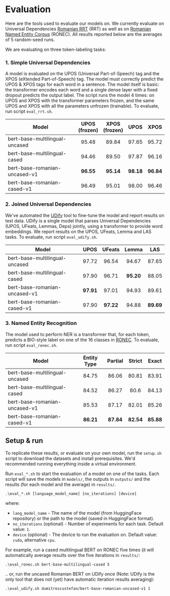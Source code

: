 # Evaluation

Here are the tools used to evaluate our models on. We currently evaluate on Universal Dependencies [Romanian RRT](https://universaldependencies.org/treebanks/ro_rrt/index.html) (RRT) as well as on [Romanian Named Entity Corpus](https://github.com/dumitrescustefan/ronec) (RONEC). All results reported below are the averages of 5 random-seed runs.

We are evaluating on three token-labeling tasks: 

### 1. **Simple Universal Dependencies** 
A model is evaluated on the UPOS (Universal Part-of-Speech) tag and the XPOS (eXtended Part-of-Speech) tag. The model must correctly predict the UPOS & XPOS tags for each word in a sentence. The model itself is basic: the transformer encodes each word and a single dense layer with a fixed dropout predicts the output label. The script runs the model 4 times: on UPOS and XPOS with the transformer parameters frozen, and the same UPOS and XPOS with all the parameters unfrozen (trainable). To evaluate, run script ``eval_rrt.sh``. 

| Model                          | UPOS <br> (frozen) | XPOS <br> (frozen) | UPOS  |  XPOS |
|--------------------------------|:-------------:|:-------------:|:-----:|:-----:|
| bert-base-multilingual-uncased |     95.48     |      89.84    | 97.65 | 95.72 |
| bert-base-multilingual-cased   |     94.46     |      89.50    | 97.87 | 96.16 |
| bert-base-romanian-uncased-v1  |     **96.55**     |      **95.14**    | **98.18** | **96.84** |
| bert-base-romanian-cased-v1    |     96.49     |      95.01    | 98.00 | 96.46 |

### 2. **Joined Universal Dependencies**

We've automated the [UDify](https://github.com/Hyperparticle/udify) tool to fine-tune the model and report results on test data. UDify is a single model that parses Universal Dependencies (UPOS, UFeats, Lemmas, Deps) jointly, using a transformer to provide word embeddings. We report results on the UPOS, UFeats, Lemma and LAS tasks. To evaluate, run script ``eval_udify.sh``.


| Model                          | UPOS | UFeats | Lemma | LAS |
|--------------------------------|:----:|:----:|:------:|:---:|
| bert-base-multilingual-uncased |   97.72  |   96.54  |    94.67   |  87.65  |
| bert-base-multilingual-cased   |   97.90 | 96.71 | **95.20** | 88.05 |
| bert-base-romanian-uncased-v1  |   **97.91** | 97.01 | 94.93 | 89.61  |
| bert-base-romanian-cased-v1    |   97.90 | **97.22** | 94.88 | **89.69**  |


### 3. **Named Entity Recognition**
The model used to perform NER is a transformer that, for each token, predicts a BIO-style label on one of the 16 classes in [RONEC](https://github.com/dumitrescustefan/ronec). To evaluate, run script ``eval_ronec.sh``.

| Model                          | Entity Type | Partial | Strict | Exact |
|--------------------------------|:-----------:|:-------:|:------:|:-----:|
| bert-base-multilingual-uncased |    84.75    |  86.06  |  80.81 | 83.91 |
| bert-base-multilingual-cased   |    84.52    |  86.27  |  80.6  | 84.13 |
| bert-base-romanian-uncased-v1  |    85.53    |  87.17  |  82.01 | 85.26 |
| bert-base-romanian-cased-v1    |    **86.21**    |  **87.84**  |  **82.54** | **85.88** |


## Setup & run

To replicate these results, or evaluate on your own model, run the `setup.sh` script to download the datasets and install prerequisites. We'd recommended running everything inside a virtual environment.

Run `eval_*.sh` to start the evaluation of a model on one of the tasks. Each script will save the models in `models/`, the outputs in `outputs/` and the results (for each model and the average) in `results/`.

```
.\eval_*.sh [language_model_name] [no_iterations] [device]
```

where:

- `lang_model_name` - The name of the model (from HuggingFace repository) or the path to the model (saved in HuggingFace format).
- `no_iterations` (optional) - Number of experiments for each task. Default value: `1`.
- `device` (optional) - The device to run the evaluation on. Default value: `cuda`, alternative `cpu`.

For example, run a cased multilingual BERT on RONEC five times (it will automatically average results over the five iterations in ``results/``:
```
.\eval_ronec.sh bert-base-multilingual-cased 5
```
.. or, run the uncased Romanian BERT on UDify once (Note: UDify is the only tool that does not (yet) have automatic iteration results averaging):
```
.\eval_udify.sh dumitrescustefan/bert-base-romanian-uncased-v1 1
```

